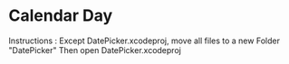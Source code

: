 # Calendar Day

Instructions :
Except DatePicker.xcodeproj, move all files to a new Folder "DatePicker"
Then open DatePicker.xcodeproj
